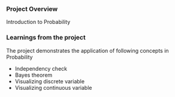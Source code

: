 ### Project Overview

 
Introduction to Probability


### Learnings from the project

 The project demonstrates the application of following concepts in Probability

- Independency check
- Bayes theorem
- Visualizing discrete variable
- Visualizing continuous variable



